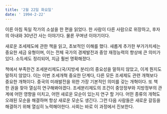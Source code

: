 ```yaml
---
title: '2월 22일 화요일'
date: ' 1994-2-22'
---
```

이른 아침 독일 작가의 소설을 한 편을 읽었다. 한 사람이 다른 사람으로 위장하고, 후자의 아내와 30년간 사는 이야기다. 물론 꾸며낸 이야기이다.

새로운 조세제도에 관한 책을 읽고, 초보적인  이해를 했다. 새롭게 추가한 부가가치세는 중요한 세금 유형이며, 이는 전체 국가의 경제발전과 중앙 재정능력의 향상에 큰 의미가 있다. 소득세도 정리되어, 지금 훨씬 명확해졌다.

책에서 부족한건 조세분리제도(국/지방세 분리)의 중요성을 말하지 않았고, 이게 뭔지도 말하지 않았다. 이는 이번 조세개혁 중요한 단계다, 다른 모든 조세제도 관련 개혁보다 중요한 개혁이다. 중국의 미래발전을 위한 가장 기본적인 의미를 갖는 개혁이다. 또 책 한 권을 찾아 열심히 연구해봐야겠다. 조세분리제도의 조건이 중앙정부와 지방정부의 관계에 어떤 영향을 미치고, 어떤 새로운 모순이 있는지 연구 할 거다. 어떤 종류의 개혁도 오래된 모순을 해결하며 항상 새로운 모순도 생긴다. 그런 다음 사람들은 새로운 갈등을 해결하기 위해 열심히 노력해야한다. 사회는 바로 이 과정에서 진보한다.

